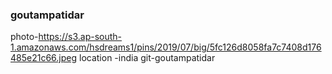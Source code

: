 ###  goutampatidar
photo-https://s3.ap-south-1.amazonaws.com/hsdreams1/pins/2019/07/big/5fc126d8058fa7c7408d176485e21c66.jpeg
location -india
git-goutampatidar 
